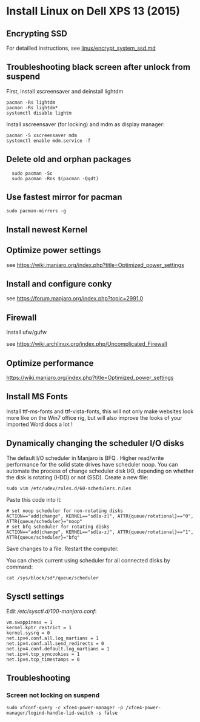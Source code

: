 # Install Linux on Dell XPS 13 (2015)

## Encrypting SSD

For detailled instructions, see [linux/encrypt_system_ssd.md](encrypt_system_ssd.md)

## Troubleshooting black screen after unlock from suspend

First, install xscreensaver and deinstall lightdm

```
pacman -Rs lightdm
pacman -Rs lightdm*
systemctl disable lightm
```

Install xscreensaver (for locking) and mdm as display manager:

```
pacman -S xscreensaver mdm
systemctl enable mdm.service -f
```

## Delete old and orphan packages

```
  sudo pacman -Sc
  sudo pacman -Rns $(pacman -Qqdt)
```

## Use fastest mirror for pacman

`sudo pacman-mirrors -g`

## Install newest Kernel

## Optimize power settings

see https://wiki.manjaro.org/index.php?title=Optimized_power_settings

## Install and configure conky

see https://forum.manjaro.org/index.php?topic=2991.0

## Firewall

Install ufw/gufw

see https://wiki.archlinux.org/index.php/Uncomplicated_Firewall

## Optimize performance

https://wiki.manjaro.org/index.php?title=Optimized_power_settings

## Install MS Fonts

Install ttf-ms-fonts and ttf-vista-fonts, this will not only make websites look more like on the Win7 office rig, but will also improve the looks of your imported Word docs a lot !

## Dynamically changing the scheduler I/O disks

The default I/O scheduler in Manjaro is BFQ . Higher read/write performance for the solid state drives have scheduler noop. You can automate the process of change scheduler disk I/O, depending on whether the disk is rotating (HDD) or not (SSD). Create a new file:

`sudo vim /etc/udev/rules.d/60-schedulers.rules`
  
Paste this code into it:

```
# set noop scheduler for non-rotating disks
ACTION=="add|change", KERNEL=="sd[a-z]", ATTR{queue/rotational}=="0", ATTR{queue/scheduler}="noop"
# set bfq scheduler for rotating disks
ACTION=="add|change", KERNEL=="sd[a-z]", ATTR{queue/rotational}=="1", ATTR{queue/scheduler}="bfq"
```

Save changes to a file. Restart the computer.

You can check current using scheduler for all connected disks by command:

`cat /sys/block/sd*/queue/scheduler`

## Sysctl settings

Edit _/etc/sysctl.d/100-manjaro.conf_:

```
vm.swappiness = 1
kernel.kptr_restrict = 1
kernel.sysrq = 0
net.ipv4.conf.all.log_martians = 1
net.ipv4.conf.all.send_redirects = 0
net.ipv4.conf.default.log_martians = 1
net.ipv4.tcp_syncookies = 1
net.ipv4.tcp_timestamps = 0
```

## Troubleshooting

### Screen not locking on suspend

`sudo xfconf-query -c xfce4-power-manager -p /xfce4-power-manager/logind-handle-lid-switch -s false`

 